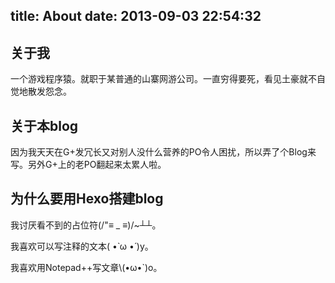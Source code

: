 title: About
date: 2013-09-03 22:54:32
---
关于我
------

一个游戏程序猿。就职于某普通的山寨网游公司。一直穷得要死，看见土豪就不自觉地散发怨念。

关于本blog
----------

因为我天天在G+发冗长又对别人没什么营养的PO令人困扰，所以弄了个Blog来写。另外G+上的老PO翻起来太累人啦。

为什么要用Hexo搭建blog
----------------------

我讨厌看不到的占位符(/"≡ _ ≡)/~┴┴。

我喜欢可以写注释的文本( •̀ ω •́ )y。

我喜欢用Notepad++写文章\\(•ω•`)o。

